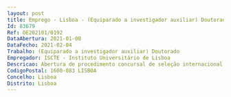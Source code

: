 ```yaml
--- 
layout: post
title: Emprego - Lisboa - (Equiparado a investigador auxiliar) Doutorado
Id: 83679
Ref: OE202101/0192
DataAbertura: 2021-01-08
DataFecho: 2021-02-04
Trabalho: (Equiparado a investigador auxiliar) Doutorado
Empregador: ISCTE - Instituto Universitário de Lisboa
Descricao: Abertura de procedimento concursal de seleção internacional para a contratação de doutorado a para o Centro de Investigação em Ciências da Informação, Tecnologias e Arquitetura (ISTAR) do Iscte   Instituto Universitário de Lisboa, aberto pelo Edital n. 16 2021, de 07 de janeiro.
CodigoPostal: 1600-083 LISBOA
Concelho: Lisboa
Distrito: Lisboa
--- 
```

